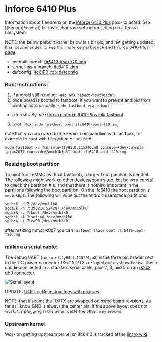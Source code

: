 # Inforce 6410 Plus

Information about freedreno on the [Inforce 6410 Plus](http://www.inforcecomputing.com/products/single-board-computers/6410-plus-single-board-computer-sbc) pico-itx board.  See [[Fedora|Fedora]] for instructions on setting up setting up a fedora filesystem.

NOTE: the below prebuilt kernel below is a bit old, and not getting updated.  It is recommended to see the linaro [kernel branch](https://git.linaro.org/landing-teams/working/qualcomm/kernel.git/shortlog/refs/heads/freedreno/ifc6410-v2.0-drm) and [Inforce 6410 Plus page](https://wiki.linaro.org/Boards/IFC6410).

 * prebuilt kernel: [ifc6410-boot-f20.img](http://people.freedesktop.org/~robclark/f20/ifc6410-boot-f20.img)
 * kernel-msm branch: [ifc6410-drm](https://github.com/freedreno/kernel-msm/commits/ifc6410-drm)
 * defconfig: [ifc6410_rob_defconfig](https://github.com/freedreno/kernel-msm/blob/ifc6410-drm/arch/arm/configs/ifc6410_rob_defconfig)

### Boot Instructions:

1. if android still running: `sudo adb reboot-bootloader`
2. once board is booted to fastboot, if you want to prevent android from booting automatically: `sudo fastboot erase boot`
  * alternatively, see [forcing Inforce 6410 Plus into fastboot](http://mydragonboard.org/2013/forcing-ifc6410-into-fastboot/)
3. boot linux: `sudo fastboot boot ifc6410-boot-f20.img`

note that you can override the kernel commandline with fastboot, for example to boot with filesystem on sd-card:

    sudo fastboot -c "console=ttyHSL0,115200,n8 console=/dev/console lpj=67677 root=/dev/mmcblk1p3" boot ifc6410-boot-f20.img

### Resizing boot partition

To boot from eMMC (without fastboot), a larger boot partition is needed.  The following might work on other devices/boards too, but be very careful to check the partition #'s, and that there is nothing important in the partitions following the boot partition.  On the ifc6410 the boot partition is `mmcblk0p7`.  The following will wipe out the android userspace partitions.

    sgdisk -d 7 /dev/mmcblk0
    sgdisk -n 7:393216:524287 /dev/mmcblk0
    sgdisk -c 7:boot /dev/mmcblk0
    sgdisk -A 7:set:60 /dev/mmcblk0
    sgdisk -t 7:ea00 /dev/mmcblk0

after resizing mmcblk0p7 you can `fastboot flash boot ifc6410-boot-f20.img`

### making a serial cable:
The debug UART (`console=ttyHSL0,115200,n8`) is the three pin header next to the DC power connector. RX/GND/TX are layed out as show below. These can be connected to a standard serial cable, pins 2, 3, and 5 on an [rs232 db9 connector](http://www.arcelect.com/9_PIN_PIN_OUT.GIF).

![Serial layout](http://people.collabora.com/~sjoerd/ifc6410-serial.png)

UPDATE: [UART cable instructions with pictures](http://mydragonboard.org/2013/rs-232-cable-for-ifc6410/)

NOTE: that it seems the RX/TX are swapped on some board revisions.  As far as I know GND is always the center pin.  If the above layout does not work, try plugging in the serial cable the other way around.

### Upstream kernel
Work on getting upstream kernel on ifc6410 is tracked at the [linaro wiki](https://wiki.linaro.org/Boards/IFC6410/LinuxKernel).
